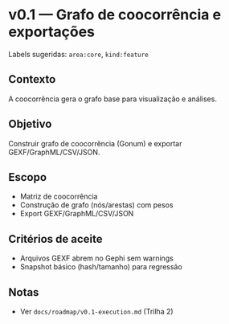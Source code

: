 # v0.1 — Grafo de coocorrência e exportações

Labels sugeridas: `area:core`, `kind:feature`

## Contexto

A coocorrência gera o grafo base para visualização e análises.

## Objetivo

Construir grafo de coocorrência (Gonum) e exportar GEXF/GraphML/CSV/JSON.

## Escopo

- Matriz de coocorrência
- Construção de grafo (nós/arestas) com pesos
- Export GEXF/GraphML/CSV/JSON

## Critérios de aceite

- Arquivos GEXF abrem no Gephi sem warnings
- Snapshot básico (hash/tamanho) para regressão

## Notas

- Ver `docs/roadmap/v0.1-execution.md` (Trilha 2)
